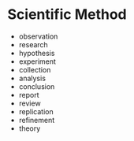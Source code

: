 # Scientific Method

- observation
- research
- hypothesis
- experiment
- collection
- analysis
- conclusion
- report
- review
- replication
- refinement
- theory
